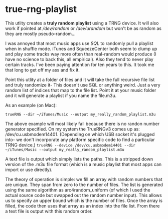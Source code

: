 # true-rng-playlist

This utlity creates a **truly random playlist** using a TRNG device.  It will also work if pointed at */dev/random* or */dev/urandom* but won't be as random as they are mostly pseudo-random...

I was annoyed that most music apps use *SQL* to randomly pull a playlist when in shuffle mode.  iTunes and SqueezeCenter both seem to clump up and play some tracks way more often than real-random would produce (I have no science to back this, all empirical).  Also they tend to never play certain tracks.  I've been paying attention for ten years to this.  It took me that long to get off my ass and fix it.

Point this utlity at a folder of files and it will take the full recursive file list and truly randomize it-  This doesn't use SQL or anything weird.  Just a very random list of indices that map to the file list.  Point it at your music folder and it will generate a playlist if you name the file.m3u.

As an example (on Mac):

`trueRNG --dir ~/iTunes/Music --output my_really_random_playlist.m3u`

The above example will most likely fail because there is no randon number generator specified.  On my system the TrueRNGv3 comes up as: /dev/cu.usbmodem14401.  (Depending on which USB socket it's plugged into- we don't incorporate any platform specific code to find a particular TRNG device.)
`trueRNG --device /dev/cu.usbmodem14401 --dir ~/iTunes/Music --output my_really_random_playlist.m3u`

A text file is output which simply lists the paths.  This is a stripped down version of the .m3u file format (which is a music playlist that most apps can import or use directly).

The theory of operation is simple:  we fill an array with random numbers that are unique.  They span from zero to the number of files.  The list is generated using the same algorithm as arc4random_uniform (of which I used the actual source code but swapped out the random number input).  This allows us to specify an upper bound which is the number of files.  Once the array is filled, the code then uses that array as an index into the file list.  From there a text file is output with this random order.
